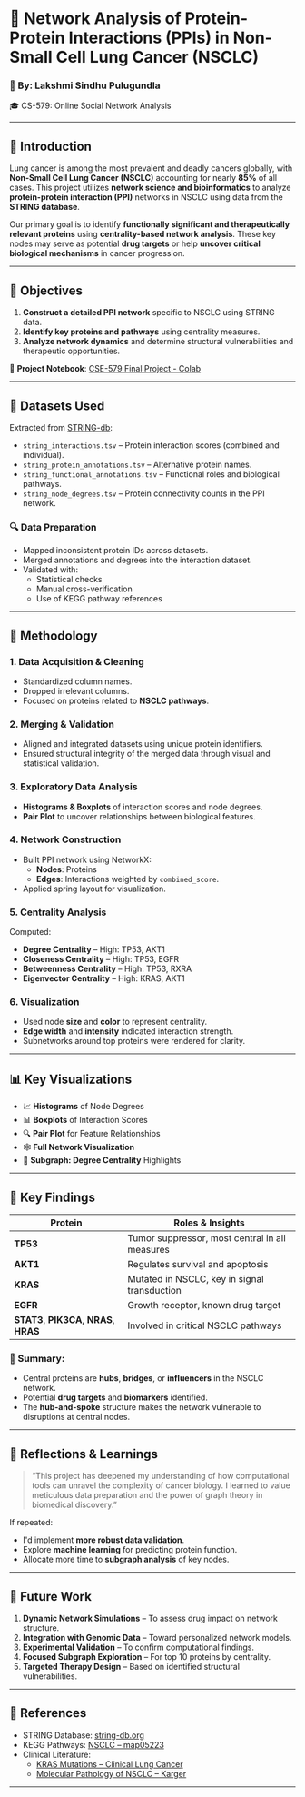 # 🧬 Network Analysis of Protein-Protein Interactions (PPIs) in Non-Small Cell Lung Cancer (NSCLC)

### 🔬 By: Lakshmi Sindhu Pulugundla  
🎓 CS-579: Online Social Network Analysis  

---

## 📌 Introduction

Lung cancer is among the most prevalent and deadly cancers globally, with **Non-Small Cell Lung Cancer (NSCLC)** accounting for nearly **85%** of all cases. This project utilizes **network science and bioinformatics** to analyze **protein-protein interaction (PPI)** networks in NSCLC using data from the **STRING database**.

Our primary goal is to identify **functionally significant and therapeutically relevant proteins** using **centrality-based network analysis**. These key nodes may serve as potential **drug targets** or help **uncover critical biological mechanisms** in cancer progression.

---

## 🎯 Objectives

1. **Construct a detailed PPI network** specific to NSCLC using STRING data.
2. **Identify key proteins and pathways** using centrality measures.
3. **Analyze network dynamics** and determine structural vulnerabilities and therapeutic opportunities.

🔗 **Project Notebook**: [CSE-579 Final Project - Colab](https://colab.research.google.com/drive/19fNUyafFIGv9z_yTEVXwK7kYBMv7iw3l?usp=sharing)

---

## 🧾 Datasets Used

Extracted from [STRING-db](https://string-db.org):

- `string_interactions.tsv` – Protein interaction scores (combined and individual).
- `string_protein_annotations.tsv` – Alternative protein names.
- `string_functional_annotations.tsv` – Functional roles and biological pathways.
- `string_node_degrees.tsv` – Protein connectivity counts in the PPI network.

### 🔍 Data Preparation

- Mapped inconsistent protein IDs across datasets.
- Merged annotations and degrees into the interaction dataset.
- Validated with:
  - Statistical checks
  - Manual cross-verification
  - Use of KEGG pathway references

---

## 🧪 Methodology

### 1. Data Acquisition & Cleaning
- Standardized column names.
- Dropped irrelevant columns.
- Focused on proteins related to **NSCLC pathways**.

### 2. Merging & Validation
- Aligned and integrated datasets using unique protein identifiers.
- Ensured structural integrity of the merged data through visual and statistical validation.

### 3. Exploratory Data Analysis
- **Histograms & Boxplots** of interaction scores and node degrees.
- **Pair Plot** to uncover relationships between biological features.

### 4. Network Construction
- Built PPI network using NetworkX:
  - **Nodes**: Proteins
  - **Edges**: Interactions weighted by `combined_score`.
- Applied spring layout for visualization.

### 5. Centrality Analysis

Computed:

- **Degree Centrality** – High: TP53, AKT1  
- **Closeness Centrality** – High: TP53, EGFR  
- **Betweenness Centrality** – High: TP53, RXRA  
- **Eigenvector Centrality** – High: KRAS, AKT1

### 6. Visualization

- Used node **size** and **color** to represent centrality.
- **Edge width** and **intensity** indicated interaction strength.
- Subnetworks around top proteins were rendered for clarity.

---

## 📊 Key Visualizations

- 📈 **Histograms** of Node Degrees  
- 📊 **Boxplots** of Interaction Scores  
- 🔍 **Pair Plot** for Feature Relationships  
- 🕸 **Full Network Visualization**  
- 🎯 **Subgraph: Degree Centrality** Highlights

---

## 📌 Key Findings

| Protein | Roles & Insights |
|--------|-------------------|
| **TP53** | Tumor suppressor, most central in all measures |
| **AKT1** | Regulates survival and apoptosis |
| **KRAS** | Mutated in NSCLC, key in signal transduction |
| **EGFR** | Growth receptor, known drug target |
| **STAT3**, **PIK3CA**, **NRAS**, **HRAS** | Involved in critical NSCLC pathways |

### 🔑 Summary:

- Central proteins are **hubs**, **bridges**, or **influencers** in the NSCLC network.
- Potential **drug targets** and **biomarkers** identified.
- The **hub-and-spoke** structure makes the network vulnerable to disruptions at central nodes.

---

## 🧠 Reflections & Learnings

> “This project has deepened my understanding of how computational tools can unravel the complexity of cancer biology. I learned to value meticulous data preparation and the power of graph theory in biomedical discovery.”

If repeated:
- I'd implement **more robust data validation**.
- Explore **machine learning** for predicting protein function.
- Allocate more time to **subgraph analysis** of key nodes.

---

## 🔭 Future Work

1. **Dynamic Network Simulations** – To assess drug impact on network structure.
2. **Integration with Genomic Data** – Toward personalized network models.
3. **Experimental Validation** – To confirm computational findings.
4. **Focused Subgraph Exploration** – For top 10 proteins by centrality.
5. **Targeted Therapy Design** – Based on identified structural vulnerabilities.

---

## 🔗 References

- STRING Database: [string-db.org](https://string-db.org)
- KEGG Pathways: [NSCLC – map05223](https://www.genome.jp/entry/map05223)
- Clinical Literature:
  - [KRAS Mutations – Clinical Lung Cancer](https://www.clinical-lung-cancer.com/article/S1525-7304(11)70275-3/abstract)
  - [Molecular Pathology of NSCLC – Karger](https://karger.com/res/article-abstract/72/3/313/294494)

---

